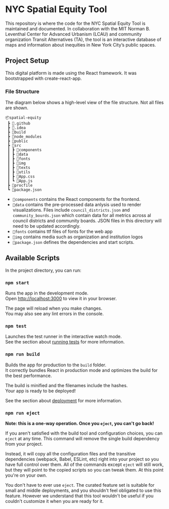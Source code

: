 # NYC Spatial Equity Tool

This repository is where the code for the NYC Spatial Equity Tool is maintained and documented. In collaboration with the MIT Norman B. Leventhal Center for Advanced Urbanism (LCAU) and community organization Transit Alternatives (TA), the tool is an interactive database of maps and information about inequities in New York City’s public spaces.

## Project Setup

This digital platform is made using the React framework. It was bootstrapped with create-react-app.

### File Structure
The diagram below shows a high-level view of the file structure. Not all files are shown.

```
📦spatial-equity
 ┣ 📂.github
 ┣ 📂.idea
 ┣ 📂build
 ┣ 📂node_modules
 ┣ 📂public
 ┣ 📂src
 ┃ ┣ 📂components
 ┃ ┣ 📂data
 ┃ ┣ 📂fonts
 ┃ ┣ 📂img
 ┃ ┣ 📂texts
 ┃ ┣ 📂utils
 ┃ ┣ 📜App.css
 ┃ ┗ 📜App.js
 ┣ 📜procfile
 ┗ 📜package.json
 ```

* `📂components` contains the React components for the frontend.
* `📂data` contains the pre-processed data anlysis used to render visualizations. Files include `council_districts.json` and `community_bourds.json` which contain data for all metrics across al council districts and community boards. JSON files in this directory will need to be updated accordingly.
* `📂fonts` contains ttf files of fonts for the web app
* `📂img` contains media such as organization and institution logos
* `📜package.json` defines the dependencies and start scripts.

## Available Scripts

In the project directory, you can run:

### `npm start`

Runs the app in the development mode.\
Open [http://localhost:3000](http://localhost:3000) to view it in your browser.

The page will reload when you make changes.\
You may also see any lint errors in the console.

### `npm test`

Launches the test runner in the interactive watch mode.\
See the section about [running tests](https://facebook.github.io/create-react-app/docs/running-tests) for more information.

### `npm run build`

Builds the app for production to the `build` folder.\
It correctly bundles React in production mode and optimizes the build for the best performance.

The build is minified and the filenames include the hashes.\
Your app is ready to be deployed!

See the section about [deployment](https://facebook.github.io/create-react-app/docs/deployment) for more information.

### `npm run eject`

**Note: this is a one-way operation. Once you `eject`, you can't go back!**

If you aren't satisfied with the build tool and configuration choices, you can `eject` at any time. This command will remove the single build dependency from your project.

Instead, it will copy all the configuration files and the transitive dependencies (webpack, Babel, ESLint, etc) right into your project so you have full control over them. All of the commands except `eject` will still work, but they will point to the copied scripts so you can tweak them. At this point you're on your own.

You don't have to ever use `eject`. The curated feature set is suitable for small and middle deployments, and you shouldn't feel obligated to use this feature. However we understand that this tool wouldn't be useful if you couldn't customize it when you are ready for it.




